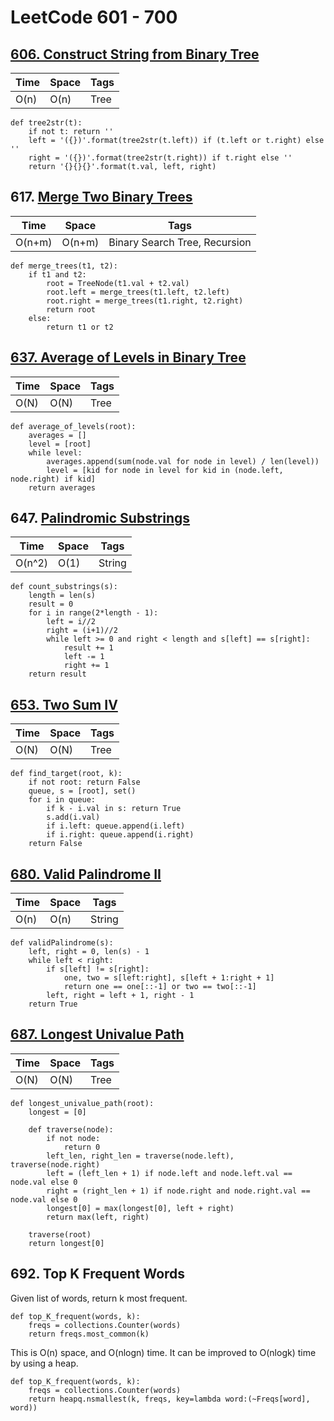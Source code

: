 # LeetCode 601 - 700

## [606. Construct String from Binary Tree](https://leetcode.com/problems/construct-string-from-binary-tree/)

| Time    | Space    | Tags           |
|-------- | -------- | -------------- |
| O(n) | O(n) | Tree |

```python3
def tree2str(t):
    if not t: return ''
    left = '({})'.format(tree2str(t.left)) if (t.left or t.right) else ''
    right = '({})'.format(tree2str(t.right)) if t.right else ''
    return '{}{}{}'.format(t.val, left, right)
```

## 617. [Merge Two Binary Trees](https://leetcode.com/problems/merge-two-binary-trees/)

| Time    | Space    | Tags           |
|-------- | -------- | -------------- |
O(n+m) | O(n+m) | Binary Search Tree, Recursion |

```python3
def merge_trees(t1, t2):
    if t1 and t2:
        root = TreeNode(t1.val + t2.val)
        root.left = merge_trees(t1.left, t2.left)
        root.right = merge_trees(t1.right, t2.right)
        return root
    else:
        return t1 or t2
```

## [637. Average of Levels in Binary Tree](https://leetcode.com/problems/average-of-levels-in-binary-tree/)

| Time    | Space    | Tags           |
|-------- | -------- | -------------- |
| O(N) | O(N) | Tree |

```python3
def average_of_levels(root):
    averages = []
    level = [root]
    while level:
        averages.append(sum(node.val for node in level) / len(level))
        level = [kid for node in level for kid in (node.left, node.right) if kid]
    return averages
```


## 647. [Palindromic Substrings](https://leetcode.com/problems/palindromic-substrings/)

| Time    | Space    | Tags           |
|-------- | -------- | -------------- |
O(n^2) | O(1) | String |

```python3
def count_substrings(s):
    length = len(s)
    result = 0
    for i in range(2*length - 1):
        left = i//2
        right = (i+1)//2
        while left >= 0 and right < length and s[left] == s[right]:
            result += 1
            left -= 1
            right += 1
    return result
```


## [653. Two Sum IV](https://leetcode.com/problems/two-sum-iv-input-is-a-bst/)

| Time    | Space    | Tags           |
|-------- | -------- | -------------- |
| O(N) | O(N) | Tree |

```python3
def find_target(root, k):
    if not root: return False
    queue, s = [root], set()
    for i in queue:
        if k - i.val in s: return True
        s.add(i.val)
        if i.left: queue.append(i.left)
        if i.right: queue.append(i.right)
    return False
```


## [680. Valid Palindrome II](https://leetcode.com/problems/valid-palindrome-ii/)

| Time    | Space    | Tags           |
|-------- | -------- | -------------- |
| O(n) | O(n) | String |

```python3
def validPalindrome(s):
    left, right = 0, len(s) - 1
    while left < right:
        if s[left] != s[right]:
            one, two = s[left:right], s[left + 1:right + 1]
            return one == one[::-1] or two == two[::-1]
        left, right = left + 1, right - 1
    return True
```


## [687. Longest Univalue Path](https://leetcode.com/problems/longest-univalue-path/)

| Time    | Space    | Tags           |
|-------- | -------- | -------------- |
| O(N) | O(N) | Tree |

```python3
def longest_univalue_path(root):
    longest = [0]

    def traverse(node):
        if not node:
            return 0
        left_len, right_len = traverse(node.left), traverse(node.right)
        left = (left_len + 1) if node.left and node.left.val == node.val else 0
        right = (right_len + 1) if node.right and node.right.val == node.val else 0
        longest[0] = max(longest[0], left + right)
        return max(left, right)

    traverse(root)
    return longest[0]
```


## 692. Top K Frequent Words

Given list of words, return k most frequent.

```
def top_K_frequent(words, k):
    freqs = collections.Counter(words)
    return freqs.most_common(k)
```

This is O(n) space, and O(nlogn) time. It can be improved to O(nlogk) time by using a heap.

```
def top_K_frequent(words, k):
    freqs = collections.Counter(words)
    return heapq.nsmallest(k, freqs, key=lambda word:(~Freqs[word], word))
```